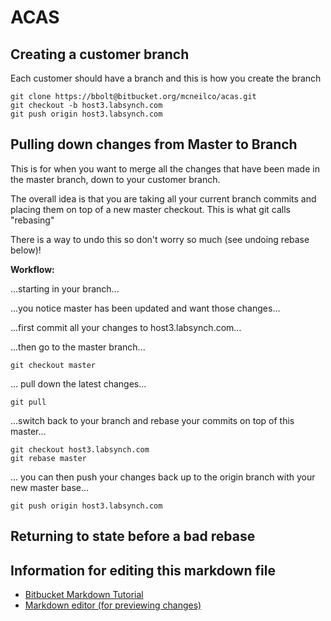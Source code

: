 # ACAS
 
 
## Creating a customer branch
 
 
Each customer should have a branch and this is how you create the branch
 
    git clone https://bbolt@bitbucket.org/mcneilco/acas.git
    git checkout -b host3.labsynch.com
    git push origin host3.labsynch.com
 

## Pulling down changes from Master to Branch

This is for when you want to merge all the changes that have been made in the master branch, down to your customer branch.

The overall idea is that you are taking all your current branch commits and placing them on top of a new master checkout.  This is what git calls "rebasing"

There is a way to undo this so don't worry so much (see undoing rebase below)!

**Workflow:**

...starting in your branch...

...you notice master has been updated and want those changes...

...first commit all your changes to host3.labsynch.com...

...then go to the master branch...

    git checkout master
    
... pull down the latest changes...

    git pull
    
...switch back to your branch and rebase your commits on top of this master...

    git checkout host3.labsynch.com
    git rebase master
    
... you can then push your changes back up to the origin branch with your new master base...

    git push origin host3.labsynch.com

## Returning to state before a bad rebase


## Information for editing this markdown file
 
  - [Bitbucket  Markdown Tutorial][1]
  - [Markdown editor (for previewing changes)][2]
 
 
[1]:https://confluence.atlassian.com/display/BITBUCKET/Displaying+README+Text+on+the+Overview#DisplayingREADMETextontheOverview-ExampleMarkdownREADME
[2]: http://hashify.me/
